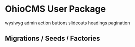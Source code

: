 # OhioCMS User Package

wysiwyg
admin action buttons
slideouts
headings
pagination

## Migrations / Seeds / Factories

```sudo composer dumpautoload
```

```php artisan vendor:publish --provider="Ohio\Core\Base\OhioCoreServiceProvider" --force
```

```php artisan cache:clear; sudo service php5-fpm restart;
``` 

```php artisan migrate:refresh --seed #re-run all migrations with seeds
```